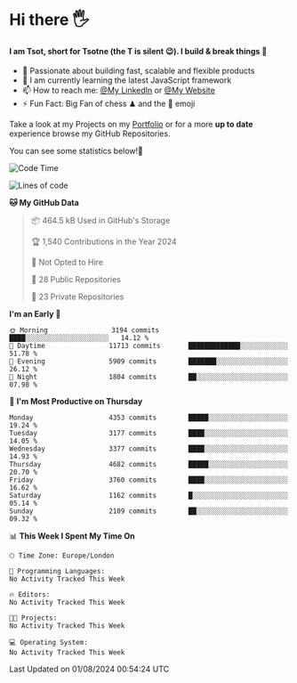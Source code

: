 # Hi there :raised_hand_with_fingers_splayed:
#### I am Tsot, short for Tsotne (the T is silent :wink:). I build & break things :space_invader:
- :telescope: Passionate about building fast, scalable and flexible products
- :seedling: I am currently learning the latest JavaScript framework 
- :mailbox: How to reach me: [@My LinkedIn](https://www.linkedin.com/in/tsotne-gvadzabia/) or [@My Website](https://tsotne.co.uk/contact)
- :zap: Fun Fact: Big Fan of chess ♟ and the 👾 emoji

Take a look at my Projects on my [Portfolio](https://tsotne.co.uk/) or for a more **up to date** experience browse my GitHub Repositories.

You can see some statistics below!:space_invader:
<!--START_SECTION:waka-->
![Code Time](http://img.shields.io/badge/Code%20Time-761%20hrs%202%20mins-blue)

![Lines of code](https://img.shields.io/badge/From%20Hello%20World%20I%27ve%20Written-8.8%20million%20lines%20of%20code-blue)

**🐱 My GitHub Data** 

> 📦 464.5 kB Used in GitHub's Storage 
 > 
> 🏆 1,540 Contributions in the Year 2024
 > 
> 🚫 Not Opted to Hire
 > 
> 📜 28 Public Repositories 
 > 
> 🔑 23 Private Repositories 
 > 
**I'm an Early 🐤** 

```text
🌞 Morning                3194 commits        ████░░░░░░░░░░░░░░░░░░░░░   14.12 % 
🌆 Daytime                11713 commits       █████████████░░░░░░░░░░░░   51.78 % 
🌃 Evening                5909 commits        ███████░░░░░░░░░░░░░░░░░░   26.12 % 
🌙 Night                  1804 commits        ██░░░░░░░░░░░░░░░░░░░░░░░   07.98 % 
```
📅 **I'm Most Productive on Thursday** 

```text
Monday                   4353 commits        █████░░░░░░░░░░░░░░░░░░░░   19.24 % 
Tuesday                  3177 commits        ████░░░░░░░░░░░░░░░░░░░░░   14.05 % 
Wednesday                3377 commits        ████░░░░░░░░░░░░░░░░░░░░░   14.93 % 
Thursday                 4682 commits        █████░░░░░░░░░░░░░░░░░░░░   20.70 % 
Friday                   3760 commits        ████░░░░░░░░░░░░░░░░░░░░░   16.62 % 
Saturday                 1162 commits        █░░░░░░░░░░░░░░░░░░░░░░░░   05.14 % 
Sunday                   2109 commits        ██░░░░░░░░░░░░░░░░░░░░░░░   09.32 % 
```


📊 **This Week I Spent My Time On** 

```text
🕑︎ Time Zone: Europe/London

💬 Programming Languages: 
No Activity Tracked This Week

🔥 Editors: 
No Activity Tracked This Week

🐱‍💻 Projects: 
No Activity Tracked This Week

💻 Operating System: 
No Activity Tracked This Week
```


 Last Updated on 01/08/2024 00:54:24 UTC
<!--END_SECTION:waka-->
